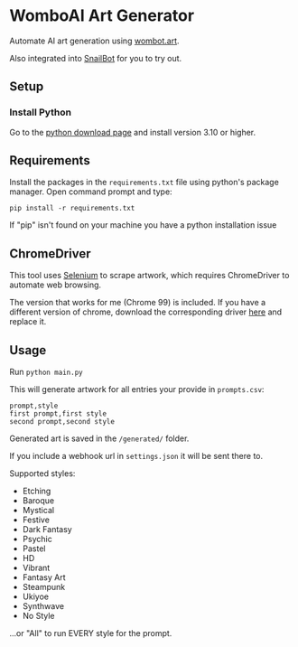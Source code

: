 # WomboAI Art Generator

Automate AI art generation using [wombot.art](https://app.wombo.art/).

Also integrated into [SnailBot](https://snail.monster/invite) for you to try out.

## Setup

### Install Python

Go to the [python download page](https://www.python.org/downloads/) and install version 3.10 or higher.

## Requirements
Install the packages in the `requirements.txt` file using python's package manager. Open command prompt and type:

    pip install -r requirements.txt

If "pip" isn't found on your machine you have a python installation issue

## ChromeDriver

This tool uses [Selenium](https://selenium-python.readthedocs.io/) to scrape artwork, which requires ChromeDriver to automate web browsing.

The version that works for me (Chrome 99) is included. If you have a different version of chrome, download the corresponding driver [here](https://chromedriver.chromium.org/downloads) and replace it.

## Usage

Run `python main.py`

This will generate artwork for all entries your provide in `prompts.csv`:

```csv
prompt,style
first prompt,first style
second prompt,second style
```

Generated art is saved in the `/generated/` folder.

If you include a webhook url in `settings.json` it will be sent there to.

Supported styles:
- Etching
- Baroque
- Mystical
- Festive
- Dark Fantasy
- Psychic
- Pastel
- HD
- Vibrant
- Fantasy Art
- Steampunk
- Ukiyoe
- Synthwave
- No Style

...or "All" to run EVERY style for the prompt.